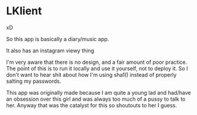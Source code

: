# LKlient
xD

So this app is basically a diary/music app.

It also has an instagram viewy thing

I'm very aware that there is no design, and a fair amount of poor practice. The point of this is to run it locally and use it yourself, not to deploy it. So I don't want to hear shit about how I'm using sha1() instead of properly salting my passwords.

This app was originally made because I am quite a young lad and had/have an obsession over this girl and was always too much of a pussy to talk to her. Anyway that was the catalyst for this so shoutouts to her I guess.
